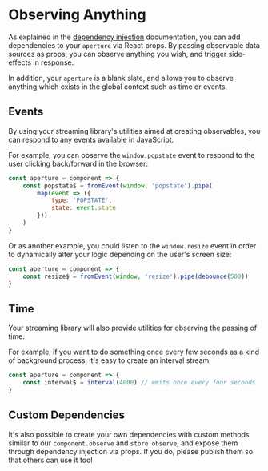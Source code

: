 # Observing Anything

As explained in the [dependency injection](./dependency-injection.md) documentation, you can add dependencies to your `aperture` via React props. By passing observable data sources as props, you can observe anything you wish, and trigger side-effects in response.

In addition, your `aperture` is a blank slate, and allows you to observe anything which exists in the global context such as time or events.

## Events

By using your streaming library's utilities aimed at creating observables, you can respond to any events available in JavaScript.

For example, you can observe the `window.popstate` event to respond to the user clicking back/forward in the browser:

```js
const aperture = component => {
    const popstate$ = fromEvent(window, 'popstate').pipe(
        map(event => ({
            type: 'POPSTATE',
            state: event.state
        }))
    )
}
```

Or as another example, you could listen to the `window.resize` event in order to dynamically alter your logic depending on the user's screen size:

```js
const aperture = component => {
    const resize$ = fromEvent(window, 'resize').pipe(debounce(500))
}
```

## Time

Your streaming library will also provide utilities for observing the passing of time.

For example, if you want to do something once every few seconds as a kind of background process, it's easy to create an interval stream:

```js
const aperture = component => {
    const interval$ = interval(4000) // emits once every four seconds
}
```

## Custom Dependencies

It's also possible to create your own dependencies with custom methods similar to our `component.observe` and `store.observe`, and expose them through dependency injection via props. If you do, please publish them so that others can use it too!
